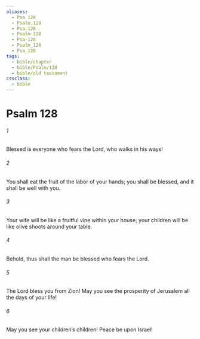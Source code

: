 ```yaml
---
aliases:
  - Psa 128
  - Psalm.128
  - Psa.128
  - Psalm-128
  - Psa-128
  - Psalm_128
  - Psa_128
tags:
  - bible/chapter
  - bible/Psalm/128
  - bible/old testament
cssclass:
  - bible
---
```


# Psalm 128

###### 1
Blessed is everyone who fears the Lord, who walks in his ways!
###### 2
You shall eat the fruit of the labor of your hands; you shall be blessed, and it shall be well with you.
###### 3
Your wife will be like a fruitful vine within your house; your children will be like olive shoots around your table.
###### 4
Behold, thus shall the man be blessed who fears the Lord.
###### 5
The Lord bless you from Zion! May you see the prosperity of Jerusalem all the days of your life!
###### 6
May you see your children’s children! Peace be upon Israel!


